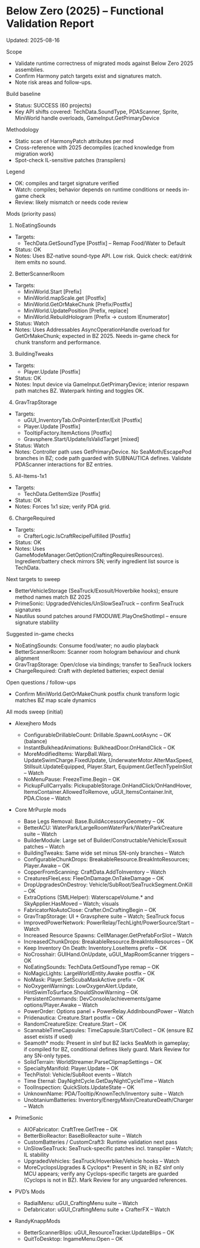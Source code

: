 # Below Zero (2025) – Functional Validation Report

Updated: 2025-08-16

Scope
- Validate runtime correctness of migrated mods against Below Zero 2025 assemblies.
- Confirm Harmony patch targets exist and signatures match.
- Note risk areas and follow-ups.

Build baseline
- Status: SUCCESS (60 projects)
- Key API shifts covered: TechData.SoundType, PDAScanner, Sprite, MiniWorld handle overloads, GameInput.GetPrimaryDevice

Methodology
- Static scan of HarmonyPatch attributes per mod
- Cross-reference with 2025 decompiles (cached knowledge from migration work)
- Spot-check IL-sensitive patches (transpilers)

Legend
- OK: compiles and target signature verified
- Watch: compiles; behavior depends on runtime conditions or needs in-game check
- Review: likely mismatch or needs code review

Mods (priority pass)

1) NoEatingSounds
- Targets:
  - TechData.GetSoundType [Postfix] – Remap Food/Water to Default
- Status: OK
- Notes: Uses BZ-native sound-type API. Low risk. Quick check: eat/drink item emits no sound.

2) BetterScannerRoom
- Targets:
  - MiniWorld.Start [Prefix]
  - MiniWorld.mapScale.get [Postfix]
  - MiniWorld.GetOrMakeChunk [Prefix/Postfix]
  - MiniWorld.UpdatePosition [Prefix, replace]
  - MiniWorld.RebuildHologram [Prefix → custom IEnumerator]
- Status: Watch
- Notes: Uses Addressables AsyncOperationHandle<Mesh> overload for GetOrMakeChunk; expected in BZ 2025. Needs in-game check for chunk transform and performance.

3) BuildingTweaks
- Targets:
  - Player.Update [Postfix]
- Status: OK
- Notes: Input device via GameInput.GetPrimaryDevice; interior respawn path matches BZ. Waterpark hinting and toggles OK.

4) GravTrapStorage
- Targets:
  - uGUI_InventoryTab.OnPointerEnter/Exit [Postfix]
  - Player.Update [Postfix]
  - TooltipFactory.ItemActions [Postfix]
  - Gravsphere.Start/Update/IsValidTarget [mixed]
- Status: Watch
- Notes: Controller path uses GetPrimaryDevice. No SeaMoth/EscapePod branches in BZ; code path guarded with SUBNAUTICA defines. Validate PDAScanner interactions for BZ entries.

5) All-Items-1x1
- Targets:
  - TechData.GetItemSize [Postfix]
- Status: OK
- Notes: Forces 1x1 size; verify PDA grid.

6) ChargeRequired
- Targets:
  - CrafterLogic.IsCraftRecipeFulfilled [Postfix]
- Status: OK
- Notes: Uses GameModeManager.GetOption<bool>(CraftingRequiresResources). Ingredient/battery check mirrors SN; verify ingredient list source is TechData.

Next targets to sweep
- BetterVehicleStorage (SeaTruck/Exosuit/Hoverbike hooks); ensure method names match BZ 2025
- PrimeSonic: UpgradedVehicles/UnSlowSeaTruck – confirm SeaTruck signatures
- Nautilus sound patches around FMODUWE.PlayOneShotImpl – ensure signature stability

Suggested in-game checks
- NoEatingSounds: Consume food/water; no audio playback
- BetterScannerRoom: Scanner room hologram behaviour and chunk alignment
- GravTrapStorage: Open/close via bindings; transfer to SeaTruck lockers
- ChargeRequired: Craft with depleted batteries; expect denial

Open questions / follow-ups
- Confirm MiniWorld.GetOrMakeChunk postfix chunk transform logic matches BZ map scale dynamics
 
All mods sweep (initial)

- Alexejhero Mods
  - ConfigurableDrillableCount: Drillable.SpawnLootAsync – OK (balance)
  - InstantBulkheadAnimations: BulkheadDoor.OnHandClick – OK
  - MoreModifiedItems: WarpBall.Warp, UpdateSwimCharge.FixedUpdate, UnderwaterMotor.AlterMaxSpeed, Stillsuit.UpdateEquipped, Player.Start, Equipment.GetTechTypeInSlot – Watch
  - NoMenuPause: FreezeTime.Begin – OK
  - PickupFullCarryalls: PickupableStorage.OnHandClick/OnHandHover, ItemsContainer.AllowedToRemove, uGUI_ItemsContainer.Init, PDA.Close – Watch

- Core MrPurple mods
  - Base Legs Removal: Base.BuildAccessoryGeometry – OK
  - BetterACU: WaterPark/LargeRoomWaterPark/WaterParkCreature suite – Watch
  - BuilderModule: Large set of Builder/Constructable/Vehicle/Exosuit patches – Watch
  - BuildingTweaks: Same wide set minus SN-only branches – Watch
  - ConfigurableChunkDrops: BreakableResource.BreakIntoResources; Player.Awake – OK
  - CopperFromScanning: CraftData.AddToInventory – Watch
  - CreaturesFleeLess: FleeOnDamage.OnTakeDamage – OK
  - DropUpgradesOnDestroy: Vehicle/SubRoot/SeaTruckSegment.OnKill – OK
  - ExtraOptions (SMLHelper): WaterscapeVolume.* and SkyApplier.HasMoved – Watch; visuals
  - FabricatorNoAutoClose: Crafter.OnCraftingBegin – OK
  - GravTrapStorage: UI + Gravsphere suite – Watch; SeaTruck focus
  - ImprovedPowerNetwork: PowerRelay/TechLight/PowerSource/Start – Watch
  - Increased Resource Spawns: CellManager.GetPrefabForSlot – Watch
  - IncreasedChunkDrops: BreakableResource.BreakIntoResources – OK
  - Keep Inventory On Death: Inventory.LoseItems prefix – OK
  - NoCrosshair: GUIHand.OnUpdate, uGUI_MapRoomScanner triggers – OK
  - NoEatingSounds: TechData.GetSoundType remap – OK
  - NoMagicLights: LargeWorldEntity.Awake postfix – OK
  - NoMask: Player.SetScubaMaskActive prefix – OK
  - NoOxygenWarnings: LowOxygenAlert.Update, HintSwimToSurface.ShouldShowWarning – OK
  - PersistentCommands: DevConsole/achievements/game options/Player.Awake – Watch
  - PowerOrder: Options panel + PowerRelay.AddInboundPower – Watch
  - Pridenautica: Creature.Start postfix – OK
  - RandomCreatureSize: Creature.Start – OK
  - ScannableTimeCapsules: TimeCapsule.Start/Collect – OK (ensure BZ asset exists if used)
  - Seamoth* mods: Present in slnf but BZ lacks SeaMoth in gameplay; if compiled for BZ, conditional defines likely guard. Mark Review for any SN-only types.
  - SolidTerrain: WorldStreamer.ParseClipmapSettings – OK
  - SpecialtyManifold: Player.Update – OK
  - TechPistol: Vehicle/SubRoot events – Watch
  - Time Eternal: DayNightCycle.GetDayNightCycleTime – Watch
  - ToolInspection: QuickSlots.UpdateState – OK
  - UnknownName: PDA/Tooltip/KnownTech/Inventory suite – Watch
  - UnobtaniumBatteries: Inventory/EnergyMixin/CreatureDeath/Charger – Watch

- PrimeSonic
  - AIOFabricator: CraftTree.GetTree – OK
  - BetterBioReactor: BaseBioReactor suite – Watch
  - CustomBatteries / CustomCraft3: Runtime validation next pass
  - UnSlowSeaTruck: SeaTruck-specific patches incl. transpiler – Watch; IL stability
  - UpgradedVehicles: SeaTruck/Hoverbike/Vehicle hooks – Watch
  - MoreCyclopsUpgrades & Cyclops*: Present in SN; in BZ slnf only MCU appears; verify any Cyclops-specific targets are guarded (Cyclops is not in BZ). Mark Review for any unguarded references.

- PVD’s Mods
  - RadialMenu: uGUI_CraftingMenu suite – Watch
  - Defabricator: uGUI_CraftingMenu suite + CrafterFX – Watch

- RandyKnappMods
  - BetterScannerBlips: uGUI_ResourceTracker.UpdateBlips – OK
  - QuitToDesktop: IngameMenu.Open – OK
